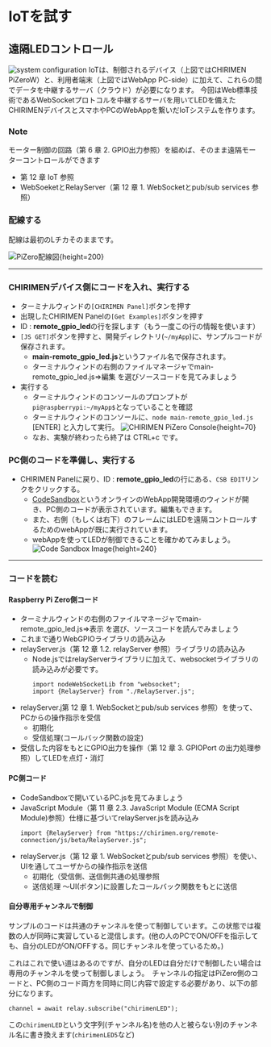 # IoTを試す

## 遠隔LEDコントロール

![system configuration](../../pizero/imgs/IoTsystemConf.png)
IoTは、制御されるデバイス（上図ではCHIRIMEN PiZeroW）と、利用者端末（上図ではWebApp PC-side）に加えて、これらの間でデータを中継するサーバ（クラウド）が必要になります。
今回はWeb標準技術であるWebSocketプロトコルを中継するサーバを用いてLEDを備えたCHIRIMENデバイスとスマホやPCのWebAppを繋いだIoTシステムを作ります。

<div class="note" role="doc-note">

### Note

モーター制御の回路（第 6 章 2. GPIO出力参照）を組めば、そのまま遠隔モーターコントロールができます

- 第 12 章 IoT 参照
- WebSoeketとRelayServer（第 12 章 1. WebSocketとpub/sub services 参照）

</div>

### 配線する

配線は最初のLチカそのままです。

![PiZero配線図](../../pizero/imgs/pizero_led.png){height=200}

<hr class="page-wrap" />

### CHIRIMENデバイス側にコードを入れ、実行する

* ターミナルウィンドの```[CHIRIMEN Panel]```ボタンを押す
* 出現したCHIRIMEN Panelの```[Get Examples]```ボタンを押す
* ID : **remote_gpio_led**の行を探します（もう一度この行の情報を使います）
* ```[JS GET]```ボタンを押すと、開発ディレクトリ(```~/myApp```)に、サンプルコードが保存されます。
  * **main-remote_gpio_led.js**というファイル名で保存されます。
  * ターミナルウィンドの右側のファイルマネージャでmain-remote_gpio_led.js⇒編集 を選びソースコードを見てみましょう
* 実行する
  * ターミナルウィンドのコンソールのプロンプトが```pi@raspberrypi:~/myApp$```となっていることを確認
  * ターミナルウィンドのコンソールに、```node main-remote_gpio_led.js``` [ENTER] と入力して実行。
    ![CHIRIMEN PiZero Console](../../pizero/imgs/RC_NODE.png){height=70}
  * なお、実験が終わったら終了は CTRL+c です。

### PC側のコードを準備し、実行する
* CHIRIMEN Panelに戻り、ID : **remote_gpio_led**の行にある、```CSB EDIT```リンクをクリックする。
  * [CodeSandbox](https://csb-jp.github.io/)というオンラインのWebApp開発環境のウィンドが開き、PC側のコードが表示されています。編集もできます。
  * また、右側（もしくは右下）のフレームにはLEDを遠隔コントロールするためのwebAppが既に実行されています。
  * webAppを使ってLEDが制御できることを確かめてみましょう。
![Code Sandbox Image](../../pizero/imgs/RC_CSB.svg){height=240}

<hr class="page-wrap" />

### コードを読む
#### Raspberry Pi Zero側コード
* ターミナルウィンドの右側のファイルマネージャでmain-remote_gpio_led.js⇒表示 を選び、ソースコードを読んでみましょう
* これまで通りWebGPIOライブラリの読み込み
* relayServer.js（第 12 章 1.2. relayServer 参照）ライブラリの読み込み
  * Node.jsではrelayServerライブラリに加えて、websocketライブラリの読み込みが必要です。
    ```
    import nodeWebSocketLib from "websocket";
    import {RelayServer} from "./RelayServer.js";
    ```
* relayServer.j第 12 章 1. WebSocketとpub/sub services 参照）を使って、PCからの操作指示を受信
  * 初期化
  * 受信処理(コールバック関数の設定)
* 受信した内容をもとにGPIO出力を操作（第 12 章 3. GPIOPort の出力処理参照）してLEDを点灯・消灯

#### PC側コード
* CodeSandboxで開いているPC.jsを見てみましょう
* JavaScript Module（第 11 章 2.3. JavaScript Module (ECMA Script Module)参照）仕様に基づいてrelayServer.jsを読み込み
  ```
  import {RelayServer} from "https://chirimen.org/remote-connection/js/beta/RelayServer.js";
  ```
* relayServer.js（第 12 章 1. WebSocketとpub/sub services 参照）を使い、UIを通してユーザからの操作指示を送信
  * 初期化（受信側、送信側共通の処理参照</span> 
  * 送信処理 ～UI(ボタン)に設置したコールバック関数をもとに送信

#### 自分専用チャンネルで制御

  サンプルのコードは共通のチャンネルを使って制御しています。この状態では複数の人が同時に実習していると混信します。(他の人のPCでON/OFFを指示しても、自分のLEDがON/OFFする。同じチャンネルを使っているため。)

  これはこれで使い道はあるのですが、自分のLEDは自分だけで制御したい場合は専用のチャンネルを使って制御しましょう。　チャンネルの指定はPiZero側のコードと、PC側のコード両方を同時に同じ内容で設定する必要があり、以下の部分になります。

  ```channel = await relay.subscribe("chirimenLED");```

  この```chirimenLED```という文字列(チャンネル名)を他の人と被らない別のチャンネル名に書き換えます(```chirimenLED5```など)
